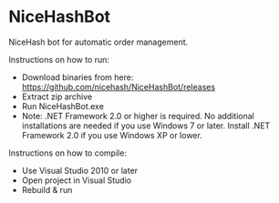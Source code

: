 # NiceHashBot
NiceHash bot for automatic order management.

Instructions on how to run:
- Download binaries from here: https://github.com/nicehash/NiceHashBot/releases
- Extract zip archive
- Run NiceHashBot.exe
- Note: .NET Framework 2.0 or higher is required. No additional installations are needed if you use Windows 7 or later. Install .NET Framework 2.0 if you use Windows XP or lower.

Instructions on how to compile:
- Use Visual Studio 2010 or later
- Open project in Visual Studio
- Rebuild & run


